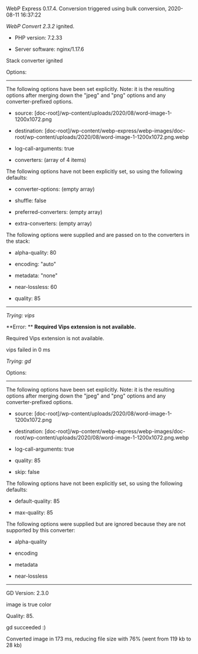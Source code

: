 WebP Express 0.17.4. Conversion triggered using bulk conversion, 2020-08-11 16:37:22

*WebP Convert 2.3.2*  ignited.
- PHP version: 7.2.33
- Server software: nginx/1.17.6

Stack converter ignited

Options:
------------
The following options have been set explicitly. Note: it is the resulting options after merging down the "jpeg" and "png" options and any converter-prefixed options.
- source: [doc-root]/wp-content/uploads/2020/08/word-image-1-1200x1072.png
- destination: [doc-root]/wp-content/webp-express/webp-images/doc-root/wp-content/uploads/2020/08/word-image-1-1200x1072.png.webp
- log-call-arguments: true
- converters: (array of 4 items)

The following options have not been explicitly set, so using the following defaults:
- converter-options: (empty array)
- shuffle: false
- preferred-converters: (empty array)
- extra-converters: (empty array)

The following options were supplied and are passed on to the converters in the stack:
- alpha-quality: 80
- encoding: "auto"
- metadata: "none"
- near-lossless: 60
- quality: 85
------------


*Trying: vips* 

**Error: ** **Required Vips extension is not available.** 
Required Vips extension is not available.
vips failed in 0 ms

*Trying: gd* 

Options:
------------
The following options have been set explicitly. Note: it is the resulting options after merging down the "jpeg" and "png" options and any converter-prefixed options.
- source: [doc-root]/wp-content/uploads/2020/08/word-image-1-1200x1072.png
- destination: [doc-root]/wp-content/webp-express/webp-images/doc-root/wp-content/uploads/2020/08/word-image-1-1200x1072.png.webp
- log-call-arguments: true
- quality: 85
- skip: false

The following options have not been explicitly set, so using the following defaults:
- default-quality: 85
- max-quality: 85

The following options were supplied but are ignored because they are not supported by this converter:
- alpha-quality
- encoding
- metadata
- near-lossless
------------

GD Version: 2.3.0
image is true color
Quality: 85. 
gd succeeded :)

Converted image in 173 ms, reducing file size with 76% (went from 119 kb to 28 kb)

